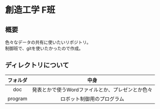 # 創造工学 F班

## 概要  
色々なデータの共有に使いたいリポジトリ。  
制御班で、gitを使いたかったので作成。  
  

## ディレクトリについて

| フォルダ | 中身 |
|:----:|:----:| 
| doc | 発表とかで使うWordファイルとか、プレゼンとか色々 |
| program | ロボット制御用のプログラム |

